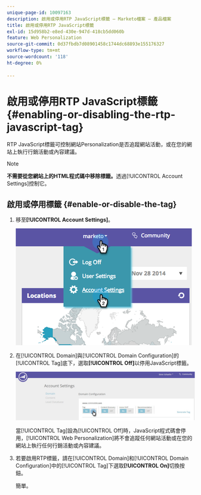 ```yaml
---
unique-page-id: 10097163
description: 啟用或停用RTP JavaScript標籤 — Marketo檔案 — 產品檔案
title: 啟用或停用RTP JavaScript標籤
exl-id: 15d958b2-e8ed-430e-947d-418cb5dd060b
feature: Web Personalization
source-git-commit: 0d37fbdb7d08901458c1744dc68893e155176327
workflow-type: tm+mt
source-wordcount: '118'
ht-degree: 0%

---
```


# 啟用或停用RTP JavaScript標籤 {#enabling-or-disabling-the-rtp-javascript-tag}

RTP JavaScript標籤可控制網站Personalization是否追蹤網站活動，或在您的網站上執行行銷活動或內容建議。

>[!NOTE]
>
>**不需要從您網站上的HTML程式碼中移除標籤。**&#x200B;透過[!UICONTROL Account Settings]控制它。

## 啟用或停用標籤 {#enable-or-disable-the-tag}

1. 移至&#x200B;**[!UICONTROL Account Settings]**。

   ![](assets/image2014-12-1-23-3a3-3a12.png)

1. 在[!UICONTROL Domain]與[!UICONTROL Domain Configuration]的[!UICONTROL Tag]底下，選取&#x200B;**[!UICONTROL Off]**&#x200B;以停用JavaScript標籤。

   ![](assets/account-settings-domain-tag.jpg)

   當[!UICONTROL Tag]設為[!UICONTROL Off]時，JavaScript程式碼會停用，[!UICONTROL Web Personalization]將不會追蹤任何網站活動或在您的網站上執行任何行銷活動或內容建議。

1. 若要啟用RTP標籤，請在[!UICONTROL Domain]和[!UICONTROL Domain Configuration]中的[!UICONTROL Tag]下選取&#x200B;**[!UICONTROL On]**&#x200B;切換按鈕。

   簡單。
